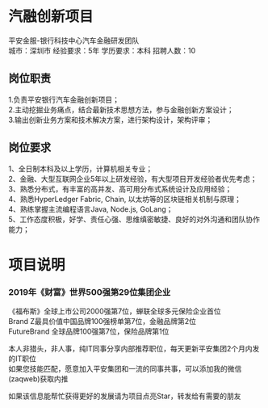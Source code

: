 # 汽融创新项目
平安金服-银行科技中心汽车金融研发团队  
城市：深圳市 经验要求：5年 学历要求：本科  招聘人数：10

## 岗位职责
1.负责平安银行汽车金融创新项目；   
2.主动挖掘业务痛点，结合最新技术思想方法，参与金融创新方案设计；   
3.输出创新业务方案和技术解决方案，进行架构设计，架构评审；

## 岗位要求
1、全日制本科及以上学历，计算机相关专业；   
2、金融、大型互联网企业5年以上研发经验，有大型项目开发经验者优先考虑；   
3、熟悉分布式，有丰富的高并发、高可用分布式系统设计及应用经验；   
4、熟悉HyperLedger Fabric, Chain, 以太坊等的区块链相关机制与原理；   
4、熟练掌握主流编程语言Java, Node.js, GoLang；   
5、工作态度积极，好学、责任心强、思维缜密敏捷、良好的对外沟通和团队协作能力；

# 项目说明

### 2019年《财富》世界500强第29位集团企业
《福布斯》全球上市公司2000强第7位，蝉联全球多元保险企业首位  
Brand Z最具价值中国品牌100强榜单第7位，金融品牌第2位  
FutureBrand 全球品牌100强第7位，保险品牌第1位

本人非猎头，非人事，纯IT同事分享内部推荐职位，每天更新平安集团2个月内发的IT职位  
如果您技能匹配，愿意加入平安集团和一流的同事共事，可以添加我的微信(zaqweb)获取内推 

如果该信息能帮忙获得更好的发展请为项目点亮Star，转发给有需要的朋友




